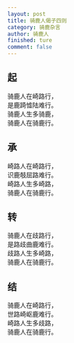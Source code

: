 ```yaml
---
layout: post
title: 骑鹿人偈子四则
category: 骑鹿杂言
author: 骑鹿人
finished: ture
comment: false
---
```


## 起

骑鹿人在崎路行，<br>
是鹿踦憈陆难行。<br>
骑鹿人生多骑鹿，<br>
骑鹿人在骑鹿行。

## 承

崎路人在崎路行，<br>
识鹿攲屈路难行。<br>
崎路人生多崎路，<br>
骑鹿人在骑鹿行。

## 转

骑鹿人在歧路行，<br>
是路歧曲鹿难行。<br>
歧路人生多崎路，<br>
骑鹿人在骑鹿行。

## 结

骑鹿人在崎路行，<br>
世路崎岖鹿难行。<br>
崎路人生多歧路，<br>
骑鹿人在骑鹿行。
